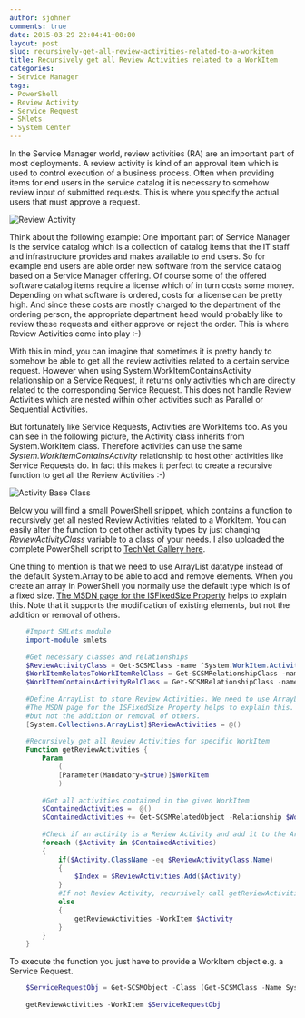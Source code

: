 ```yaml
---
author: sjohner
comments: true
date: 2015-03-29 22:04:41+00:00
layout: post
slug: recursively-get-all-review-activities-related-to-a-workitem
title: Recursively get all Review Activities related to a WorkItem
categories:
- Service Manager
tags:
- PowerShell
- Review Activity
- Service Request
- SMlets
- System Center
---
```


In the Service Manager world, review activities (RA) are an important part of most deployments. A review activity is kind of an approval item which is used to control execution of a business process. Often when providing items for end users in the service catalog it is necessary to somehow review input of submitted requests. This is where you specify the actual users that must approve a request.

![Review Activity](/images/reviewactivity.png)

Think about the following example: One important part of Service Manager is the service catalog which is a collection of catalog items that the IT staff and infrastructure provides and makes available to end users. So for example end users are able order new software from the service catalog based on a Service Manager offering. Of course some of the offered software catalog items require a license which of in turn costs some money. Depending on what software is ordered, costs for a license can be pretty high. And since these costs are mostly charged to the department of the ordering person, the appropriate department head would probably like to review these requests and either approve or reject the order. This is where Review Activities come into play :-)

With this in mind, you can imagine that sometimes it is pretty handy to somehow be able to get all the review activities related to a certain service request. However when using System.WorkItemContainsActivity relationship on a Service Request, it returns only activities which are directly related to the corresponding Service Request. This does not handle Review Activities which are nested within other activities such as Parallel or Sequential Activities.

But fortunately like Service Requests, Activities are WorkItems too. As you can see in the following picture, the Activity class inherits from System.WorkItem class. Therefore activities can use the same _System.WorkItemContainsActivity_ relationship to host other activities like Service Requests do. In fact this makes it perfect to create a recursive function to get all the Review Activities :-)

![Activity Base Class](/images/activitybaseclass.png?w=604)

Below you will find a small PowerShell snippet, which contains a function to recursively get all nested Review Activities related to a WorkItem. You can easily alter the function to get other activity types by just changing _ReviewActivityClass_ variable to a class of your needs. I also uploaded the complete PowerShell script to [TechNet Gallery here](http://gallery.technet.microsoft.com/Service-Manager-Get-f829b2bb).

One thing to mention is that we need to use ArrayList datatype instead of the default System.Array to be able to add and remove elements. When you create an array in PowerShell you normally use the default type which is of a fixed size. [The MSDN page for the ISFixedSize Property](http://msdn.microsoft.com/en-us/library/system.array.isfixedsize(v=vs.110).aspx) helps to explain this. Note that it supports the modification of existing elements, but not the addition or removal of others.

```powershell
    #Import SMLets module
    import-module smlets
    
    #Get necessary classes and relationships
    $ReviewActivityClass = Get-SCSMClass -name ^System.WorkItem.Activity.ReviewActivity$
    $WorkItemRelatesToWorkItemRelClass = Get-SCSMRelationshipClass -name ^System.WorkItemRelatesToWorkItem$
    $WorkItemContainsActivityRelClass = Get-SCSMRelationshipClass -name ^System.WorkItemContainsActivity$
    
    #Define ArrayList to store Review Activities. We need to use ArrayList instead of System.Array to be able to add and remove elements.
    #The MSDN page for the ISFixedSize Property helps to explain this. Note that it supports the modification of existing elements,
    #but not the addition or removal of others.
    [System.Collections.ArrayList]$ReviewActivities = @()
    
    #Recursively get all Review Activities for specific WorkItem
    Function getReviewActivities {
        Param
            (
            [Parameter(Mandatory=$true)]$WorkItem
            ) 
    
    	#Get all activities contained in the given WorkItem
    	$ContainedActivities =  @()
    	$ContainedActivities += Get-SCSMRelatedObject -Relationship $WorkItemContainsActivityRelClass -SMObject $WorkItem
    
    	#Check if an activity is a Review Activity and add it to the ArrayList
    	foreach ($Activity in $ContainedActivities)
    	{
    		if($Activity.ClassName -eq $ReviewActivityClass.Name)
    		{
    			$Index = $ReviewActivities.Add($Activity)
    		}
    		#If not Review Activity, recursively call getReviewActivities to get RAs in nested Activities
    		else
    		{
    			getReviewActivities -WorkItem $Activity
    		}
    	}
    }
```
To execute the function you just have to provide a WorkItem object e.g. a Service Request.

```powershell
    $ServiceRequestObj = Get-SCSMObject -Class (Get-SCSMClass -Name System.Workitem.ServiceRequest$) -Filter "Id -eq SR12345"
    
    getReviewActivities -WorkItem $ServiceRequestObj
```